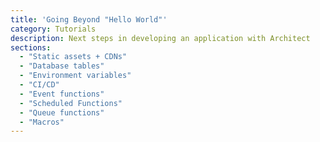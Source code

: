 ```yaml
---
title: 'Going Beyond "Hello World"'
category: Tutorials
description: Next steps in developing an application with Architect
sections:
  - "Static assets + CDNs"
  - "Database tables"
  - "Environment variables"
  - "CI/CD"
  - "Event functions"
  - "Scheduled Functions"
  - "Queue functions"
  - "Macros"
---
```

